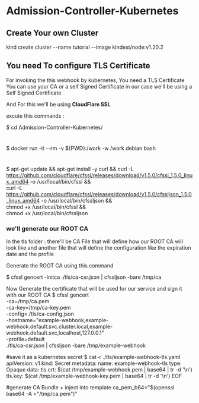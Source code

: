 # Admission-Controller-Kubernetes

## Create Your own Cluster 
kind create cluster --name tutorial --image kindest/node:v1.20.2

## You need To configure TLS Certificate 
For invoking the this webhook by kubernetes, You need a TLS Certificate
You can use your CA or a self Signed Certificate
in our case we'll be using a Self Signed Certificate

And For this we'll be using **CloudFlare SSL**

excute this commands : 

$ cd Admission-Controller-Kubernetes/ 
#
$ docker run -it --rm -v ${PWD}:/work -w /work debian bash
#
$ apt-get update && apt-get install -y curl &&
 curl -L https://github.com/cloudflare/cfssl/releases/download/v1.5.0/cfssl_1.5.0_linux_amd64 -o /usr/local/bin/cfssl && \
 curl -L https://github.com/cloudflare/cfssl/releases/download/v1.5.0/cfssljson_1.5.0_linux_amd64 -o /usr/local/bin/cfssljson && \
 chmod +x /usr/local/bin/cfssl && \
 chmod +x /usr/local/bin/cfssljson

### we'll generate our ROOT CA 
In the tls folder : there'll be CA File that will define how our ROOT CA will look like 
and another file that will define the configuration like the expiration date and the profile

Generate the ROOT CA using this command 

$ cfssl gencert -initca ./tls/ca-csr.json | cfssljson -bare /tmp/ca

Now Generate the certificate that will be used for our service and sign it with our ROOT CA
$ cfssl gencert \
  -ca=/tmp/ca.pem \
  -ca-key=/tmp/ca-key.pem \
  -config=./tls/ca-config.json \
  -hostname="example-webhook,example-webhook.default.svc.cluster.local,example-webhook.default.svc,localhost,127.0.0.1" \
  -profile=default \
  ./tls/ca-csr.json | cfssljson -bare /tmp/example-webhook


#save it as a kubernetes secret
$ cat <<EOF > ./tls/example-webhook-tls.yaml
apiVersion: v1
kind: Secret
metadata:
  name: example-webhook-tls
type: Opaque
data:
  tls.crt: $(cat /tmp/example-webhook.pem | base64 | tr -d '\n')
  tls.key: $(cat /tmp/example-webhook-key.pem | base64 | tr -d '\n') 
EOF

#generate CA Bundle + inject into template
ca_pem_b64="$(openssl base64 -A <"/tmp/ca.pem")"


